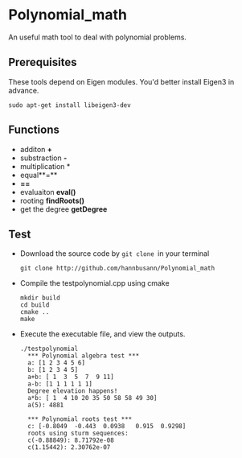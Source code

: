 # Polynomial_math
An useful math tool to deal with polynomial problems.

## Prerequisites

These tools depend on Eigen modules. You'd better install Eigen3 in advance. 

``sudo apt-get install libeigen3-dev``

## Functions

- additon **+**
- substraction **-**
- multiplication *
- equal**=**
- **==**
- evaluaiton **eval()**
- rooting **findRoots()**
- get the degree **getDegree**


## Test

- Download the source code by `git clone `in your terminal

  ```shell
  git clone http://github.com/hannbusann/Polynomial_math
  ```

- Compile the testpolynomial.cpp using cmake

  ```
  mkdir build
  cd build
  cmake ..
  make
  ```

- Execute the executable file, and view the outputs.

  ```
  ./testpolynomial
  	*** Polynomial algebra test ***
  	a: [1 2 3 4 5 6]
  	b: [1 2 3 4 5]
  	a+b: [ 1  3  5  7  9 11]
  	a-b: [1 1 1 1 1 1]
  	Degree elevation happens!
  	a*b: [ 1  4 10 20 35 50 58 58 49 30]
  	a(5): 4881
  
  	*** Polynomial roots test ***
  	c: [-0.8049  -0.443  0.0938   0.915  0.9298]
  	roots using sturm sequences:
  	c(-0.88849): 8.71792e-08
  	c(1.15442): 2.30762e-07
  ```




